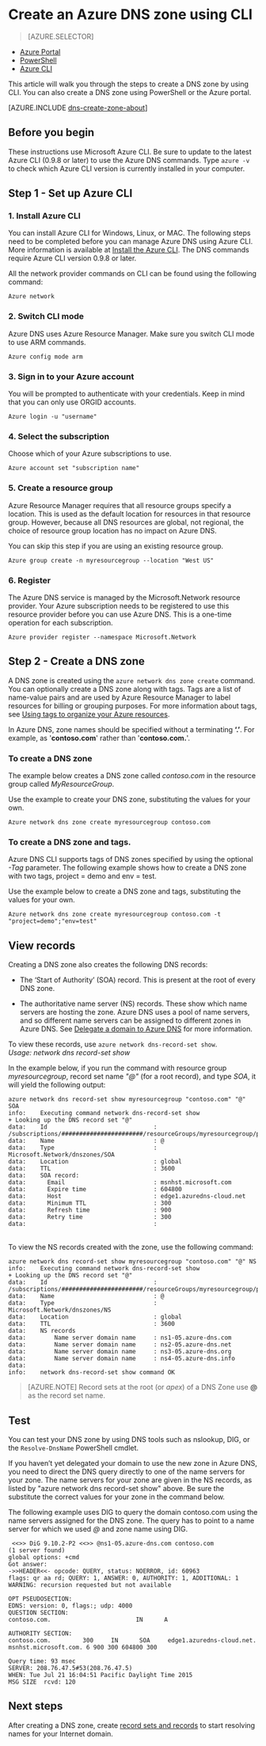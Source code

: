 <properties
   pageTitle="Create a DNS zone using CLI| Microsoft Azure"
   description="Learn how to create DNS zones for Azure DNS step-by-step to start hosting your DNS domain using CLI"
   services="dns"
   documentationCenter="na"
   authors="cherylmc"
   manager="carmonm"
   editor=""/>

<tags
   ms.service="dns"
   ms.devlang="na"
   ms.topic="hero-article"
   ms.tgt_pltfrm="na"
   ms.workload="infrastructure-services"
   ms.date="05/09/2016"
   ms.author="cherylmc"/>

# Create an Azure DNS zone using CLI


> [AZURE.SELECTOR]
- [Azure Portal](dns-getstarted-create-dnszone-portal.md)
- [PowerShell](dns-getstarted-create-dnszone.md)
- [Azure CLI](dns-getstarted-create-dnszone-cli.md)


This article will walk you through the steps to create a DNS zone by using CLI. You can also create a DNS zone using PowerShell or the Azure portal. 

[AZURE.INCLUDE [dns-create-zone-about](../../includes/dns-create-zone-about-include.md)] 


## Before you begin

These instructions use Microsoft Azure CLI. Be sure to update to the latest Azure CLI (0.9.8 or later) to use the Azure DNS commands. Type `azure -v` to check which Azure CLI version is currently installed in your computer.

## Step 1 - Set up Azure CLI

### 1. Install Azure CLI

You can install Azure CLI for Windows, Linux, or MAC. The following steps need to be completed before you can manage Azure DNS using Azure CLI. More information is available at [Install the Azure CLI](../xplat-cli-install.md). The DNS commands require Azure CLI version 0.9.8 or later.

All the network provider commands on CLI can be found using the following command:

	Azure network

### 2. Switch CLI mode

Azure DNS uses Azure Resource Manager. Make sure you switch CLI mode to use ARM commands.

	Azure config mode arm

### 3. Sign in to your Azure account

You will be prompted to authenticate with your credentials. Keep in mind that you can only use ORGID accounts.

    Azure login -u "username"

### 4. Select the subscription

Choose which of your Azure subscriptions to use.

    Azure account set "subscription name"

### 5. Create a resource group

Azure Resource Manager requires that all resource groups specify a location. This is used as the default location for resources in that resource group. However, because all DNS resources are global, not regional, the choice of resource group location has no impact on Azure DNS.

You can skip this step if you are using an existing resource group. 

    Azure group create -n myresourcegroup --location "West US"


### 6. Register

The Azure DNS service is managed by the Microsoft.Network resource provider. Your Azure subscription needs to be registered to use this resource provider before you can use Azure DNS. This is a one-time operation for each subscription.

	Azure provider register --namespace Microsoft.Network


## Step 2 - Create a DNS zone

A DNS zone is created using the `azure network dns zone create` command. You can optionally create a DNS zone along with tags. Tags are a list of name-value pairs and are used by Azure Resource Manager to label resources for billing or grouping purposes. For more information about tags, see [Using tags to organize your Azure resources](../resource-group-using-tags.md). 

In Azure DNS, zone names should be specified without a terminating **‘.’**. For example, as '**contoso.com**' rather than '**contoso.com.**'.


### To create a DNS zone

The example below creates a DNS zone called *contoso.com* in the resource group called *MyResourceGroup*. 

Use the example to create your DNS zone, substituting the values for your own.

    Azure network dns zone create myresourcegroup contoso.com

### To create a DNS zone and tags.

Azure DNS CLI supports tags of DNS zones specified by using the optional *-Tag* parameter. The following example shows how to create a DNS zone with two tags, project = demo and env = test.

Use the example below to create a DNS zone and tags, substituting the values for your own.

	Azure network dns zone create myresourcegroup contoso.com -t "project=demo";"env=test"

## View records

Creating a DNS zone also creates the following DNS records:

- The ‘Start of Authority’ (SOA) record. This is present at the root of every DNS zone.

- The authoritative name server (NS) records. These show which name servers are hosting the zone. Azure DNS uses a pool of name servers, and so different name servers can be assigned to different zones in Azure DNS. See [Delegate a domain to Azure DNS](dns-domain-delegation.md) for more information.

To view these records, use `azure network dns-record-set show`.<BR>
*Usage: network dns record-set show <resource-group> <dns-zone-name> <name> <type>*


In the example below, if you run the command with resource group *myresourcegroup*, record set name *"@"* (for a root record), and type *SOA*, it will yield the following output:


	azure network dns record-set show myresourcegroup "contoso.com" "@" SOA
	info:    Executing command network dns-record-set show
	+ Looking up the DNS record set "@"
	data:    Id                              : /subscriptions/#######################/resourceGroups/myresourcegroup/providers/Microsoft.Network/dnszones/contoso.com/SOA/@
	data:    Name                            : @
	data:    Type                            : Microsoft.Network/dnszones/SOA
	data:    Location                        : global
	data:    TTL                             : 3600
	data:    SOA record:
	data:      Email                         : msnhst.microsoft.com
	data:      Expire time                   : 604800
	data:      Host                          : edge1.azuredns-cloud.net
	data:      Minimum TTL                   : 300
	data:      Refresh time                  : 900
	data:      Retry time                    : 300
	data:                                    :
<BR>
To view the NS records created with the zone, use the following command:

	azure network dns record-set show myresourcegroup "contoso.com" "@" NS
	info:    Executing command network dns-record-set show
	+ Looking up the DNS record set "@"
	data:    Id                              : /subscriptions/#######################/resourceGroups/myresourcegroup/providers/Microsoft.Network/dnszones/contoso.com/NS/@
	data:    Name                            : @
	data:    Type                            : Microsoft.Network/dnszones/NS
	data:    Location                        : global
	data:    TTL                             : 3600
	data:    NS records
	data:        Name server domain name     : ns1-05.azure-dns.com
	data:        Name server domain name     : ns2-05.azure-dns.net
	data:        Name server domain name     : ns3-05.azure-dns.org
	data:        Name server domain name     : ns4-05.azure-dns.info
	data:
	info:    network dns-record-set show command OK

>[AZURE.NOTE] Record sets at the root (or *apex*) of a DNS Zone use **@** as the record set name.

## Test

You can test your DNS zone by using DNS tools such as nslookup, DIG, or the `Resolve-DnsName` PowerShell cmdlet.

If you haven’t yet delegated your domain to use the new zone in Azure DNS, you need to direct the DNS query directly to one of the name servers for your zone. The name servers for your zone are given in the NS records, as listed by "azure network dns record-set show" above. Be sure the substitute the correct values for your zone in the command below.

The following example uses DIG to query the domain contoso.com using the name servers assigned for the DNS zone. The query has to point to a name server for which we used *@<name server for the zone>* and zone name using DIG.

	 <<>> DiG 9.10.2-P2 <<>> @ns1-05.azure-dns.com contoso.com
	(1 server found)
	global options: +cmd
 	Got answer:
	->>HEADER<<- opcode: QUERY, status: NOERROR, id: 60963
 	flags: qr aa rd; QUERY: 1, ANSWER: 0, AUTHORITY: 1, ADDITIONAL: 1
 	WARNING: recursion requested but not available

 	OPT PSEUDOSECTION:
 	EDNS: version: 0, flags:; udp: 4000
  	QUESTION SECTION:
	contoso.com.                        IN      A

 	AUTHORITY SECTION:
	contoso.com.         300     IN      SOA     edge1.azuredns-cloud.net.
	msnhst.microsoft.com. 6 900 300 604800 300

	Query time: 93 msec
	SERVER: 208.76.47.5#53(208.76.47.5)
	WHEN: Tue Jul 21 16:04:51 Pacific Daylight Time 2015
	MSG SIZE  rcvd: 120

## Next steps

After creating a DNS zone, create [record sets and records](dns-getstarted-create-recordset-cli.md) to start resolving names for your Internet domain.

